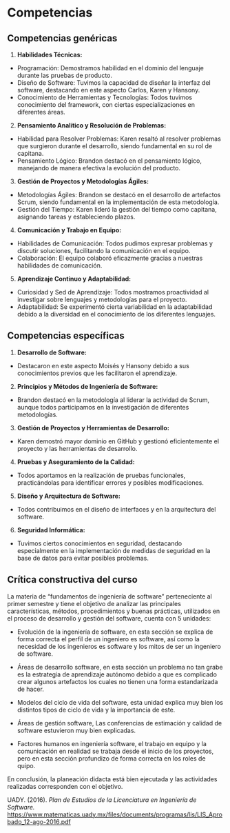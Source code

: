 <h1 id="competencias">Competencias</h1>

## Competencias genéricas

1.  **Habilidades Técnicas:**

-   Programación: Demostramos habilidad en el dominio del lenguaje durante las pruebas de producto.
-   Diseño de Software: Tuvimos la capacidad de diseñar la interfaz del software, destacando en este aspecto Carlos, Karen y Hansony.
-   Conocimiento de Herramientas y Tecnologías: Todos tuvimos conocimiento del framework, con ciertas especializaciones en diferentes áreas.

2.  **Pensamiento Analítico y Resolución de Problemas:**

-   Habilidad para Resolver Problemas: Karen resaltó al resolver problemas que surgieron durante el desarrollo, siendo fundamental en su rol de capitana.
-   Pensamiento Lógico: Brandon destacó en el pensamiento lógico, manejando de manera efectiva la evolución del producto.

3.  **Gestión de Proyectos y Metodologías Ágiles:**

-   Metodologías Ágiles: Brandon se destacó en el desarrollo de artefactos Scrum, siendo fundamental en la implementación de esta metodología.
-   Gestión del Tiempo: Karen lideró la gestión del tiempo como capitana, asignando tareas y estableciendo plazos.

4.  **Comunicación y Trabajo en Equipo:**

-   Habilidades de Comunicación: Todos pudimos expresar problemas y discutir soluciones, facilitando la comunicación en el equipo.
-   Colaboración: El equipo colaboró eficazmente gracias a nuestras habilidades de comunicación.

5.  **Aprendizaje Continuo y Adaptabilidad:**

-   Curiosidad y Sed de Aprendizaje: Todos mostramos proactividad al investigar sobre lenguajes y metodologías para el proyecto.
-   Adaptabilidad: Se experimentó cierta variabilidad en la adaptabilidad debido a la diversidad en el conocimiento de los diferentes lenguajes.

## Competencias específicas

1.  **Desarrollo de Software:**

-   Destacaron en este aspecto Moisés y Hansony debido a sus conocimientos previos que les facilitaron el aprendizaje.

2.  **Principios y Métodos de Ingeniería de Software:**

-   Brandon destacó en la metodología al liderar la actividad de Scrum, aunque todos participamos en la investigación de diferentes metodologías.

3.  **Gestión de Proyectos y Herramientas de Desarrollo:**

-   Karen demostró mayor dominio en GitHub y gestionó eficientemente el proyecto y las herramientas de desarrollo.

4.  **Pruebas y Aseguramiento de la Calidad:**

-   Todos aportamos en la realización de pruebas funcionales, practicándolas para identificar errores y posibles modificaciones.

5.  **Diseño y Arquitectura de Software:**

-   Todos contribuimos en el diseño de interfaces y en la arquitectura del software.

6.  **Seguridad Informática:**

-   Tuvimos ciertos conocimientos en seguridad, destacando especialmente en la implementación de medidas de seguridad en la base de datos para evitar posibles problemas.

## Crítica constructiva del curso
La materia de “fundamentos de ingeniería de software” perteneciente al primer semestre y tiene el objetivo de analizar las principales características, métodos, procedimientos y buenas prácticas, utilizados en el proceso de desarrollo y gestión del software, cuenta con 5 unidades: 

- Evolución de la ingeniería de software, en esta sección se explica de forma correcta el perfil de un ingeniero es software, así como la necesidad de los ingenieros es software y los mitos de ser un ingeniero de software. 

- Áreas de desarrollo software, en esta sección un problema no tan grabe es la estrategia de aprendizaje autónomo debido a que es complicado crear algunos artefactos los cuales no tienen una forma estandarizada de hacer. 

- Modelos del ciclo de vida del software, esta unidad explica muy bien los distintos tipos de ciclo de vida y la importancia de este. 

- Áreas de gestión software, Las conferencias de estimación y calidad de software estuvieron muy bien explicadas. 

- Factores humanos en ingeniería software, el trabajo en equipo y la comunicación en realidad se trabaja desde el inicio de los proyectos, pero en esta sección profundizo de forma correcta en los roles de quipo. 

En conclusión, la planeación didacta está bien ejecutada y las actividades realizadas corresponden con el objetivo. 





UADY. (2016). *Plan de Estudios de la Licenciatura en Ingeniería de Software.* https://www.matematicas.uady.mx/files/documents/programas/lis/LIS_Aprobado_12-ago-2016.pdf
<!--stackedit_data:
eyJoaXN0b3J5IjpbNjA3MjEzNDMzLDIwMzA2ODk3OTQsNjEwNT
AwNDMsLTEyODEwMTkwMTgsNTQ2NzM3MDI5LDk3Mjc0ODQ4Myw5
NzI3NDg0ODMsOTcyNzQ4NDgzLDEyMDY1NjIxNywxNjk0MjU4ND
Q3LDIwNDUyNzA5MDddfQ==
-->